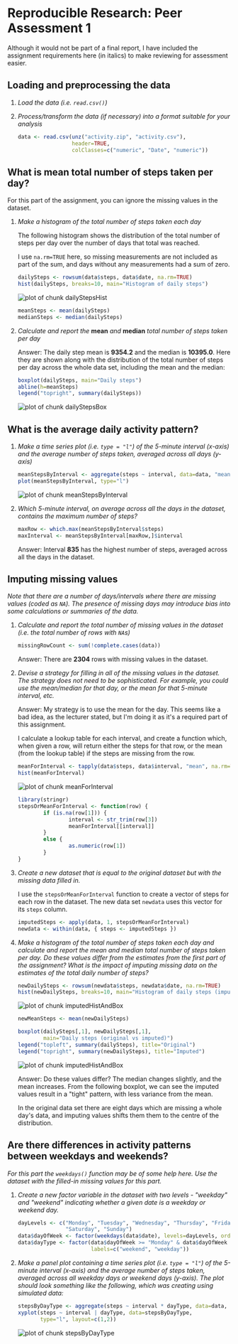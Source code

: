 # Reproducible Research: Peer Assessment 1

Although it would not be part of a final report, I have included the
assignment requirements here (in italics) to make reviewing for
assessment easier.

## Loading and preprocessing the data

1. *Load the data (i.e. `read.csv()`)*
2. *Process/transform the data (if necessary) into a format suitable
   for your analysis*

   
   ```r
   data <- read.csv(unz("activity.zip", "activity.csv"),
                    header=TRUE,
                    colClasses=c("numeric", "Date", "numeric"))
   ```

## What is mean total number of steps taken per day?

For this part of the assignment, you can ignore the missing values in
the dataset.

1. *Make a histogram of the total number of steps taken each day*

   The following histogram shows the distribution of the total number
of steps per day over the number of days that total was
reached.

   I use `na.rm=TRUE` here, so missing measurements are not included
as part of the sum, and days without any measurements had a sum of
zero.

   
   ```r
   dailySteps <- rowsum(data$steps, data$date, na.rm=TRUE)
   hist(dailySteps, breaks=10, main="Histogram of daily steps")
   ```
   
   ![plot of chunk dailyStepsHist](figure/dailyStepsHist.png) 
   
   ```r
   meanSteps <- mean(dailySteps)
   medianSteps <- median(dailySteps)
   ```

2. *Calculate and report the* **mean** *and* **median** *total number of
   steps taken per day*

   Answer: The daily step mean is **9354.2**
and the median is **10395.0**. Here they are
shown along with the distribution of the total number of steps per day
across the whole data set, including the mean and the median:

   
   ```r
   boxplot(dailySteps, main="Daily steps")
   abline(h=meanSteps)
   legend("topright", summary(dailySteps))
   ```
   
   ![plot of chunk dailyStepsBox](figure/dailyStepsBox.png) 

## What is the average daily activity pattern?

1. *Make a time series plot (i.e. `type = "l"`) of the 5-minute
   interval (x-axis) and the average number of steps taken, averaged
   across all days (y-axis)*

   
   ```r
   meanStepsByInterval <- aggregate(steps ~ interval, data=data, "mean")
   plot(meanStepsByInterval, type="l")
   ```
   
   ![plot of chunk meanStepsByInterval](figure/meanStepsByInterval.png) 

2. *Which 5-minute interval, on average across all the days in the
   dataset, contains the maximum number of steps?*

   
   ```r
   maxRow <- which.max(meanStepsByInterval$steps)
   maxInterval <- meanStepsByInterval[maxRow,]$interval
   ```

   Answer: Interval **835** has the highest number of
steps, averaged across all the days in the dataset.

## Imputing missing values

*Note that there are a number of days/intervals where there are missing
values (coded as `NA`). The presence of missing days may introduce
bias into some calculations or summaries of the data.*

1. *Calculate and report the total number of missing values in the
   dataset (i.e. the total number of rows with `NA`s)*

   
   ```r
   missingRowCount <- sum(!complete.cases(data))
   ```

   Answer: There are **2304** rows with missing values
in the dataset.

2. *Devise a strategy for filling in all of the missing values in the
   dataset. The strategy does not need to be sophisticated. For
   example, you could use the mean/median for that day, or the mean
   for that 5-minute interval, etc.*

   Answer: My strategy is to use the mean for the day. This seems like
a bad idea, as the lecturer stated, but I'm doing it as it's a
required part of this assignment.

   I calculate a lookup table for each interval, and create a function
which, when given a row, will return either the steps for that row, or
the mean (from the lookup table) if the steps are missing from the
row.

   
   ```r
   meanForInterval <- tapply(data$steps, data$interval, "mean", na.rm=TRUE)
   hist(meanForInterval)
   ```
   
   ![plot of chunk meanForInterval](figure/meanForInterval.png) 
   
   ```r
   library(stringr)
   stepsOrMeanForInterval <- function(row) {
           if (is.na(row[1])) {
                   interval <- str_trim(row[3])
                   meanForInterval[[interval]]
           }
           else {
                   as.numeric(row[1])
           }
   }
   ```

3. *Create a new dataset that is equal to the original dataset but with
   the missing data filled in.*

   I use the `stepsOrMeanForInterval` function to create a vector of
steps for each row in the dataset. The new data set `newdata` uses
this vector for its `steps` column.

   
   ```r
   imputedSteps <- apply(data, 1, stepsOrMeanForInterval)
   newdata <- within(data, { steps <- imputedSteps })
   ```

4. *Make a histogram of the total number of steps taken each day and
   calculate and report the mean and median total number of steps
   taken per day. Do these values differ from the estimates from the
   first part of the assignment? What is the impact of imputing
   missing data on the estimates of the total daily number of steps?*

   
   ```r
   newDailySteps <- rowsum(newdata$steps, newdata$date, na.rm=TRUE)
   hist(newDailySteps, breaks=10, main="Histogram of daily steps (imputed)")
   ```
   
   ![plot of chunk imputedHistAndBox](figure/imputedHistAndBox1.png) 
   
   ```r
   newMeanSteps <- mean(newDailySteps)
   
   boxplot(dailySteps[,1], newDailySteps[,1],
           main="Daily steps (original vs imputed)")
   legend("topleft", summary(dailySteps), title="Original")
   legend("topright", summary(newDailySteps), title="Imputed")
   ```
   
   ![plot of chunk imputedHistAndBox](figure/imputedHistAndBox2.png) 

   Answer: Do these values differ? The median changes slightly, and
the mean increases. From the following boxplot, we can see the imputed
values result in a "tight" pattern, with less variance from the mean.

   In the original data set there are eight days which are missing a
whole day's data, and imputing values shifts them them to the centre
of the distribution.

## Are there differences in activity patterns between weekdays and weekends?

*For this part the `weekdays()` function may be of some help here. Use
the dataset with the filled-in missing values for this part.*

1. *Create a new factor variable in the dataset with two levels -
   "weekday" and "weekend" indicating whether a given date is a
   weekday or weekend day.*

   
   ```r
   dayLevels <- c("Monday", "Tuesday", "Wednesday", "Thursday", "Friday",
                  "Saturday", "Sunday")
   data$dayOfWeek <- factor(weekdays(data$date), levels=dayLevels, ordered=TRUE)
   data$dayType <- factor(data$dayOfWeek >= "Monday" & data$dayOfWeek <= "Friday",
                          labels=c("weekend", "weekday"))
   ```

2. *Make a panel plot containing a time series plot (i.e. `type = "l"`)
   of the 5-minute interval (x-axis) and the average number of steps
   taken, averaged across all weekday days or weekend days
   (y-axis). The plot should look something like the following, which
   was creating using simulated data:*

   
   ```r
   stepsByDayType <- aggregate(steps ~ interval * dayType, data=data, mean)
   xyplot(steps ~ interval | dayType, data=stepsByDayType,
          type="l", layout=c(1,2))
   ```
   
   ![plot of chunk stepsByDayType](figure/stepsByDayType.png) 
